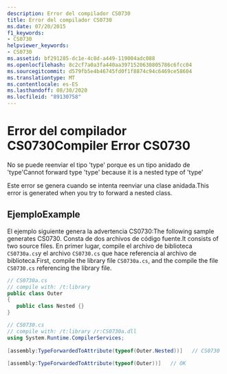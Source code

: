 ```yaml
---
description: Error del compilador CS0730
title: Error del compilador CS0730
ms.date: 07/20/2015
f1_keywords:
- CS0730
helpviewer_keywords:
- CS0730
ms.assetid: bf291285-dc1e-4c8d-a449-119004adc088
ms.openlocfilehash: 8c2cf7a0a3fa440aa3971520630805786c6fcc04
ms.sourcegitcommit: d579fb5e4b46745fd0f1f8874c94c6469ce58604
ms.translationtype: MT
ms.contentlocale: es-ES
ms.lasthandoff: 08/30/2020
ms.locfileid: "89130758"
---
```

# <a name="compiler-error-cs0730"></a><span data-ttu-id="40c2d-103">Error del compilador CS0730</span><span class="sxs-lookup"><span data-stu-id="40c2d-103">Compiler Error CS0730</span></span>
<span data-ttu-id="40c2d-104">No se puede reenviar el tipo 'type' porque es un tipo anidado de 'type'</span><span class="sxs-lookup"><span data-stu-id="40c2d-104">Cannot forward type 'type' because it is a nested type of 'type'</span></span>  
  
 <span data-ttu-id="40c2d-105">Este error se genera cuando se intenta reenviar una clase anidada.</span><span class="sxs-lookup"><span data-stu-id="40c2d-105">This error is generated when you try to forward a nested class.</span></span>  
  
## <a name="example"></a><span data-ttu-id="40c2d-106">Ejemplo</span><span class="sxs-lookup"><span data-stu-id="40c2d-106">Example</span></span>  
 <span data-ttu-id="40c2d-107">El ejemplo siguiente genera la advertencia CS0730:</span><span class="sxs-lookup"><span data-stu-id="40c2d-107">The following sample generates CS0730.</span></span> <span data-ttu-id="40c2d-108">Consta de dos archivos de código fuente.</span><span class="sxs-lookup"><span data-stu-id="40c2d-108">It consists of two source files.</span></span> <span data-ttu-id="40c2d-109">En primer lugar, compile el archivo de biblioteca `CS0730a.cs`y el archivo `CS0730.cs` que hace referencia al archivo de biblioteca.</span><span class="sxs-lookup"><span data-stu-id="40c2d-109">First, compile the library file `CS0730a.cs`, and the compile the file `CS0730.cs` referencing the library file.</span></span>  
  
```csharp  
// CS0730a.cs  
// compile with: /t:library  
public class Outer  
{  
   public class Nested {}  
}  
```  
  
```csharp  
// CS0730.cs  
// compile with: /t:library /r:CS0730a.dll  
using System.Runtime.CompilerServices;  
  
[assembly:TypeForwardedToAttribute(typeof(Outer.Nested))]   // CS0730  
  
[assembly:TypeForwardedToAttribute(typeof(Outer))]   // OK  
```
